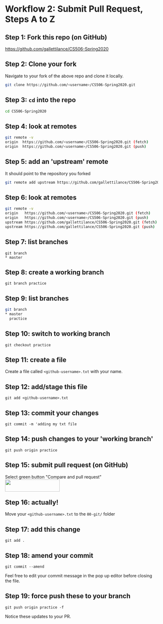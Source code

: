 # Workflow 2:  Submit Pull Request, Steps A to Z

## Step 1: Fork this repo (on GitHub)

https://github.com/gallettilance/CS506-Spring2020

## Step 2: Clone your fork

Navigate to your fork of the above repo and clone it locally. 

```bash
git clone https://github.com/<username>/CS506-Spring2020.git
```

## Step 3: `cd` into the repo

```bash
cd CS506-Spring2020
```

## Step 4: look at remotes

```bash
git remote -v
origin	https://github.com/<username>/CS506-Spring2020.git (fetch)
origin	https://github.com/<username>/CS506-Spring2020.git (push)
```

## Step 5: add an 'upstream' remote

It should point to the repository you forked

```bash
git remote add upstream https://github.com/gallettilance/CS506-Spring2020.git
```

## Step 6: look at remotes

```bash
git remote -v
origin	 https://github.com/<username>/CS506-Spring2020.git (fetch)
origin	 https://github.com/<username>/CS506-Spring2020.git (push)
upstream https://github.com/gallettilance/CS506-Spring2020.git (fetch)
upstream https://github.com/gallettilance/CS506-Spring2020.git (push)
```

## Step 7: list branches

```git
git branch
* master
```
 
## Step 8: create a working branch

`git branch practice`

## Step 9: list branches

```bash
git branch
* master
  practice
```

## Step 10: switch to working branch

`git checkout practice`

## Step 11: create a file

Create a file called `<github-username>.txt` with your name.

## Step 12: add/stage this file

`git add <github-username>.txt`

## Step 13: commit your changes

`git commit -m 'adding my txt file`
 
## Step 14: push changes to your 'working branch'

`git push origin practice`

## Step 15: submit pull request (on GitHub)

Select green button "Compare and pull request"  
<img src="../images/pull_request_button.png" align="left" height="40" width="180" >   <br> <br>

## Step 16: actually!

Move your `<github-username>.txt` to the `00-git/` folder

## Step 17: add this change

`git add .`

## Step 18: amend your commit

`git commit --amend`

Feel free to edit your commit message in the pop up editor before closing the file.

## Step 19: force push these to your branch

`git push origin practice -f`

Notice these updates to your PR.
